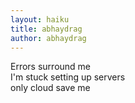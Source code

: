 ```yaml
---
layout: haiku
title: abhaydrag
author: abhaydrag
---
```

Errors surround me <br>
I'm stuck setting up servers <br>
only cloud save me <br>
